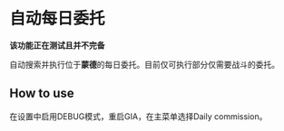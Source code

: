 # 自动每日委托
**该功能正在测试且并不完备**

自动搜索并执行位于**蒙德**的每日委托。目前仅可执行部分仅需要战斗的委托。

## How to use

在设置中启用DEBUG模式，重启GIA，在主菜单选择Daily commission。


